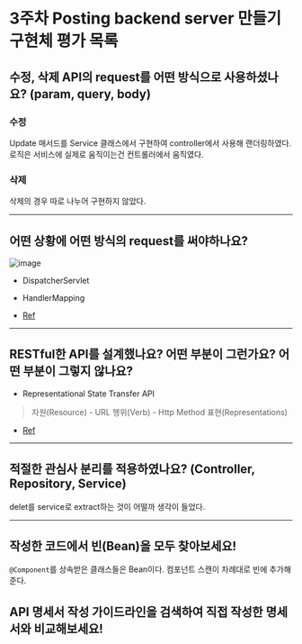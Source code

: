 # 3주차 Posting backend server 만들기 구현체 평가 목록

## 수정, 삭제 API의 request를 어떤 방식으로 사용하셨나요? (param, query, body)
### 수정
Update 매서드를 Service 클래스에서 구현하여 controller에서 사용해 랜더링하였다. 로직은 서비스에 실제로 움직이는건 컨트롤러에서 움직였다.
### 삭제
삭제의 경우 따로 나누어 구현하지 않았다.

---

## 어떤 상황에 어떤 방식의 request를 써야하나요?
![image](https://user-images.githubusercontent.com/59364300/184714527-74bee718-0ff4-446d-8473-e6fe36a1a616.png)

- DispatcherServlet
- HandlerMapping 

- [Ref](https://ibocon.tistory.com/208)

---

## RESTful한 API를 설계했나요? 어떤 부분이 그런가요? 어떤 부분이 그렇지 않나요?
- Representational State Transfer API

>    자원(Resource) - URL
>   행위(Verb) - Http Method
>    표현(Representations)

- [Ref]([https://ibocon.tistory.com/208](https://velog.io/@somday/RESTful-API-%EC%9D%B4%EB%9E%80))

---

## 적절한 관심사 분리를 적용하였나요? (Controller, Repository, Service)
delet를 service로 extract하는 것이 어떨까 생각이 들었다.

---

## 작성한 코드에서 빈(Bean)을 모두 찾아보세요!
`@Component`를 상속받은 클래스들은 Bean이다. 컴포넌트 스캔이 차례대로 빈에 추가해준다.


## API 명세서 작성 가이드라인을 검색하여 직접 작성한 명세서와 비교해보세요!
